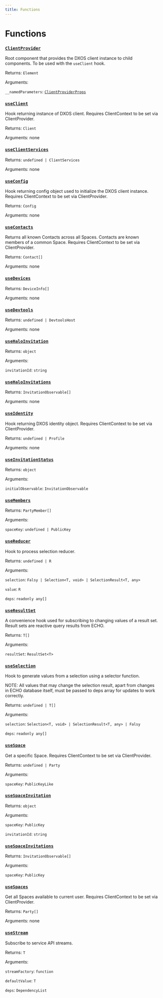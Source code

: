 ```yaml
---
title: Functions
---
```

# Functions
### [`ClientProvider`](https://github.com/dxos/protocols/blob/main/packages/sdk/react-client/src/client/ClientContext.tsx#L29)


Root component that provides the DXOS client instance to child components.
To be used with the  `useClient`  hook.

Returns: `Element`

Arguments: 

`__namedParameters`: [`ClientProviderProps`](/api/@dxos/react-client/interfaces/ClientProviderProps)
### [`useClient`](https://github.com/dxos/protocols/blob/main/packages/sdk/react-client/src/client/ClientContext.tsx#L35)


Hook returning instance of DXOS client.
Requires ClientContext to be set via ClientProvider.

Returns: `Client`

Arguments: none
### [`useClientServices`](https://github.com/dxos/protocols/blob/main/packages/sdk/react-client/src/client/useClientServices.ts#L12)


Returns: `undefined | ClientServices`

Arguments: none
### [`useConfig`](https://github.com/dxos/protocols/blob/main/packages/sdk/react-client/src/client/useConfig.ts#L15)


Hook returning config object used to initialize the DXOS client instance.
Requires ClientContext to be set via ClientProvider.

Returns: `Config`

Arguments: none
### [`useContacts`](https://github.com/dxos/protocols/blob/main/packages/sdk/react-client/src/halo/useContacts.ts#L16)


Returns all known Contacts across all Spaces.
Contacts are known members of a common Space.
Requires ClientContext to be set via ClientProvider.

Returns: `Contact[]`

Arguments: none
### [`useDevices`](https://github.com/dxos/protocols/blob/main/packages/sdk/react-client/src/halo/useDevices.ts#L12)


Returns: `DeviceInfo[]`

Arguments: none
### [`useDevtools`](https://github.com/dxos/protocols/blob/main/packages/sdk/react-client/src/client/useDevtools.ts#L12)


Returns: `undefined | DevtoolsHost`

Arguments: none
### [`useHaloInvitation`](https://github.com/dxos/protocols/blob/main/packages/sdk/react-client/src/halo/useHaloInvitations.ts#L26)


Returns: `object`

Arguments: 

`invitationId`: `string`
### [`useHaloInvitations`](https://github.com/dxos/protocols/blob/main/packages/sdk/react-client/src/halo/useHaloInvitations.ts#L13)


Returns: `InvitationObservable[]`

Arguments: none
### [`useIdentity`](https://github.com/dxos/protocols/blob/main/packages/sdk/react-client/src/halo/useIdentity.ts#L13)


Hook returning DXOS identity object.
Requires ClientContext to be set via ClientProvider.

Returns: `undefined | Profile`

Arguments: none
### [`useInvitationStatus`](https://github.com/dxos/protocols/blob/main/packages/sdk/react-client/src/invitations/useInvitationStatus.ts#L62)


Returns: `object`

Arguments: 

`initialObservable`: `InvitationObservable`
### [`useMembers`](https://github.com/dxos/protocols/blob/main/packages/sdk/react-client/src/echo/useMembers.ts#L11)


Returns: `PartyMember[]`

Arguments: 

`spaceKey`: `undefined | PublicKey`
### [`useReducer`](https://github.com/dxos/protocols/blob/main/packages/sdk/react-client/src/echo/useSelection.ts#L54)


Hook to process selection reducer.

Returns: `undefined | R`

Arguments: 

`selection`: `Falsy | Selection<T, void> | SelectionResult<T, any>`

`value`: `R`

`deps`: `readonly any[]`
### [`useResultSet`](https://github.com/dxos/protocols/blob/main/packages/sdk/react-client/src/util/useResultSet.ts#L17)


A convenience hook used for subscribing to changing values of a result set.
Result sets are reactive query results from ECHO.

Returns: `T[]`

Arguments: 

`resultSet`: `ResultSet<T>`
### [`useSelection`](https://github.com/dxos/protocols/blob/main/packages/sdk/react-client/src/echo/useSelection.ts#L21)


Hook to generate values from a selection using a selector function.

NOTE:
All values that may change the selection result,
apart from changes in ECHO database itself, must be passed to deps array
for updates to work correctly.

Returns: `undefined | T[]`

Arguments: 

`selection`: `Selection<T, void> | SelectionResult<T, any> | Falsy`

`deps`: `readonly any[]`
### [`useSpace`](https://github.com/dxos/protocols/blob/main/packages/sdk/react-client/src/echo/useSpaces.ts#L16)


Get a specific Space.
Requires ClientContext to be set via ClientProvider.

Returns: `undefined | Party`

Arguments: 

`spaceKey`: `PublicKeyLike`
### [`useSpaceInvitation`](https://github.com/dxos/protocols/blob/main/packages/sdk/react-client/src/echo/useSpaceInvitations.ts#L30)


Returns: `object`

Arguments: 

`spaceKey`: `PublicKey`

`invitationId`: `string`
### [`useSpaceInvitations`](https://github.com/dxos/protocols/blob/main/packages/sdk/react-client/src/echo/useSpaceInvitations.ts#L13)


Returns: `InvitationObservable[]`

Arguments: 

`spaceKey`: `PublicKey`
### [`useSpaces`](https://github.com/dxos/protocols/blob/main/packages/sdk/react-client/src/echo/useSpaces.ts#L25)


Get all Spaces available to current user.
Requires ClientContext to be set via ClientProvider.

Returns: `Party[]`

Arguments: none
### [`useStream`](https://github.com/dxos/protocols/blob/main/packages/sdk/react-client/src/util/useStream.ts#L12)


Subscribe to service API streams.

Returns: `T`

Arguments: 

`streamFactory`: `function`

`defaultValue`: `T`

`deps`: `DependencyList`